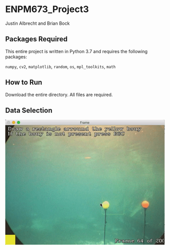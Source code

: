 # ENPM673_Project3

Justin Albrecht and Brian Bock


## Packages Required

This entire project is written in Python 3.7 and requires the following packages:

`numpy`, `cv2`, `matplotlib`, `random`, `os`, `mpl_toolkits`, `math`

## How to Run
Download the entire directory. All files are required. 


## Data Selection

![Bouy Selection](https://github.com/BrianBock/ENPM673_Project3/blob/master/images/bouy_select.gif)